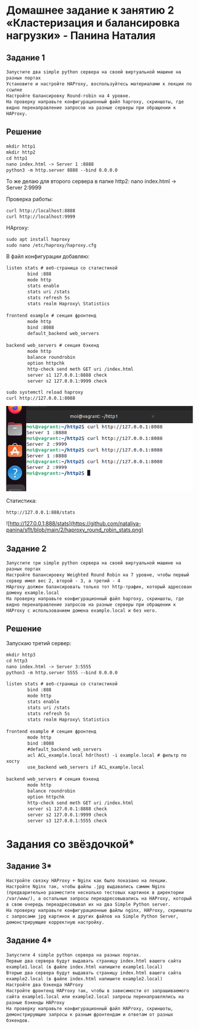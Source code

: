 # Домашнее задание к занятию 2 «Кластеризация и балансировка нагрузки» - Панина Наталия

## Задание 1

    Запустите два simple python сервера на своей виртуальной машине на разных портах
    Установите и настройте HAProxy, воспользуйтесь материалами к лекции по ссылке
    Настройте балансировку Round-robin на 4 уровне.
    На проверку направьте конфигурационный файл haproxy, скриншоты, где видно перенаправление запросов на разные серверы при обращении к HAProxy.
    
## Решение

    mkdir http1
    mkdir http2
    cd http1
    nano index.html -> Server 1 :8888
    python3 -m http.server 8888 --bind 0.0.0.0

То же делаю для второго сервера в папке http2: nano index.html -> Server 2:9999
    
Проверка работы:

    curl http://localhost:8888
    curl http://localhost:9999

HAproxy:

    sudo apt install haproxy
    sudo nano /etc/haproxy/haproxy.cfg

В файл конфигурации добавляю:

```
listen stats # веб-страница со статистикой 
        bind :888
        mode http 
        stats enable 
        stats uri /stats 
        stats refresh 5s 
        stats realm Haproxy\ Statistics

frontend example # секция фронтенд 
        mode http 
        bind :8088 
        default_backend web_servers

backend web_servers # секция бэкенд 
        mode http
        balance roundrobin 
        option httpchk
        http-check send meth GET uri /index.html 
        server s1 127.0.0.1:8888 check 
        server s2 127.0.0.1:9999 check
```

    sudo systemctl reload haproxy
    curl http://127.0.0.1:8088

![HAproxy](https://github.com/nataliya-panina/sflt/blob/main/2/haproxy_round_robin.png)    

Статистика:

    http://127.0.0.1:888/stats
    
![http://127.0.0.1:888/stats](https://github.com/nataliya-panina/sflt/blob/main/2/haproxy_round_robin_stats.png)


## Задание 2

    Запустите три simple python сервера на своей виртуальной машине на разных портах
    Настройте балансировку Weighted Round Robin на 7 уровне, чтобы первый сервер имел вес 2, второй - 3, а третий - 4
    HAproxy должен балансировать только тот http-трафик, который адресован домену example.local
    На проверку направьте конфигурационный файл haproxy, скриншоты, где видно перенаправление запросов на разные серверы при обращении к HAProxy c использованием домена example.local и без него.
    
## Решение

Запускаю третий сервер:

    mkdir http3
    cd http3
    nano index.html -> Server 3:5555
    python3 -m http.server 5555 --bind 0.0.0.0

```    
listen stats # веб-страница со статистикой
        bind :888
        mode http
        stats enable
        stats uri /stats
        stats refresh 5s
        stats realm Haproxy\ Statistics

frontend example # секция фронтенд
        mode http
        bind :8088
        #default_backend web_servers
        acl ACL_example.local hdr(host) -i example.local # фильтр по хосту
        use_backend web_servers if ACL_example.local

backend web_servers # секция бэкенд
        mode http
        balance roundrobin
        option httpchk
        http-check send meth GET uri /index.html
        server s1 127.0.0.1:8888 check 
        server s2 127.0.0.1:9999 check 
        server s3 127.0.0.1:5555 check
```

# Задания со звёздочкой*

## Задание 3*

    Настройте связку HAProxy + Nginx как было показано на лекции.
    Настройте Nginx так, чтобы файлы .jpg выдавались самим Nginx (предварительно разместите несколько тестовых картинок в директории /var/www/), а остальные запросы переадресовывались на HAProxy, который в свою очередь переадресовывал их на два Simple Python server.
    На проверку направьте конфигурационные файлы nginx, HAProxy, скриншоты с запросами jpg картинок и других файлов на Simple Python Server, демонстрирующие корректную настройку.

## Задание 4*

    Запустите 4 simple python сервера на разных портах.
    Первые два сервера будут выдавать страницу index.html вашего сайта example1.local (в файле index.html напишите example1.local)
    Вторые два сервера будут выдавать страницу index.html вашего сайта example2.local (в файле index.html напишите example2.local)
    Настройте два бэкенда HAProxy
    Настройте фронтенд HAProxy так, чтобы в зависимости от запрашиваемого сайта example1.local или example2.local запросы перенаправлялись на разные бэкенды HAProxy
    На проверку направьте конфигурационный файл HAProxy, скриншоты, демонстрирующие запросы к разным фронтендам и ответам от разных бэкендов.

